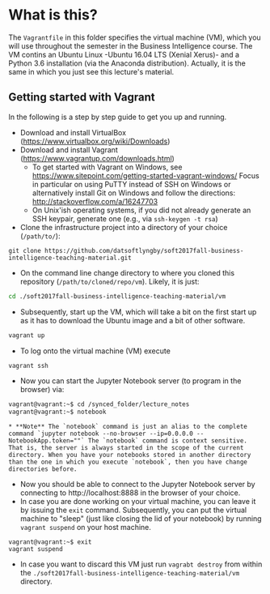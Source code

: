 # What is this?

The `Vagrantfile` in this folder specifies the virtual machine (VM), which you will use throughout the semester in the Business Intelligence course. The VM contins an Ubuntu Linux -Ubuntu 16.04 LTS (Xenial Xerus)- and a Python 3.6 installation (via the Anaconda distribution). Actually, it is the same in which you just see this lecture's material.

## Getting started with Vagrant

In the following is a step by step guide to get you up and running.

  * Download and install VirtualBox (https://www.virtualbox.org/wiki/Downloads)
  * Download and install Vagrant (https://www.vagrantup.com/downloads.html)
    * To get started with Vagrant on Windows, see https://www.sitepoint.com/getting-started-vagrant-windows/ Focus in particular on using PuTTY instead of SSH on Windows
or alternatively install Git on Windows and follow the directions: http://stackoverflow.com/a/16247703
    * On Unix'ish operating systems, if you did not already generate an SSH keypair, generate one (e.g., via `ssh-keygen -t rsa`)
  * Clone the infrastructure project into a directory of your choice (`/path/to/`):

  ```
  git clone https://github.com/datsoftlyngby/soft2017fall-business-intelligence-teaching-material.git 
  ```

  * On the command line change directory to where you cloned this repository (`/path/to/cloned/repo/vm`). Likely, it is just:
  ```bash
  cd ./soft2017fall-business-intelligence-teaching-material/vm
  ```
  * Subsequently, start up the VM, which will take a bit on the first start up as it has to download the Ubuntu image and a bit of other software.
  ```bash
  vagrant up
  ```
  * To log onto the virtual machine (VM) execute
  ```bash
  vagrant ssh
  ```
  * Now you can start the Jupyter Notebook server (to program in the browser) via:
  ```bash
  vagrant@vagrant:~$ cd /synced_folder/lecture_notes
vagrant@vagrant:~$ notebook
  ```
    
    * **Note** The `notebook` command is just an alias to the complete command `jupyter notebook --no-browser --ip=0.0.0.0 --NotebookApp.token=""` The `notebook` command is context sensitive. That is, the server is always started in the scope of the current directory. When you have your notebooks stored in another directory than the one in which you execute `notebook`, then you have change directories before.
    
  * Now you should be able to connect to the Jupyter Notebook server by connecting to http://localhost:8888 in the browser of your choice. 
  * In case you are done working on your virtual machine, you can leave it by issuing the `exit` command. Subsequently, you can put the virtual machine to "sleep" (just like closing the lid of your notebook) by running `vagrant suspend` on your host machine.

  ```
  vagrant@vagrant:~$ exit
vagrant suspend
  ```

  * In case you want to discard this VM just run `vagrabt destroy` from within the `./soft2017fall-business-intelligence-teaching-material/vm` directory.